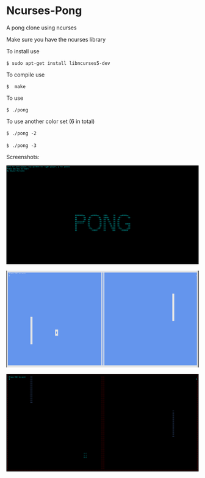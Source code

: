 # Ncurses-Pong
A pong clone using ncurses

Make sure you have the ncurses library

To install use

    $ sudo apt-get install libncurses5-dev 
    
To compile use 

    $  make

To use

    $ ./pong

To use another color set (6 in total)

    $ ./pong -2 

    $ ./pong -3

Screenshots:

![Image1](images/image1.png)

![Image1](images/image3.png)

![Image1](images/image2.png)
